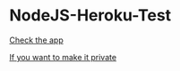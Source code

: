 # NodeJS-Heroku-Test
[Check the app](https://nyl-test-github.herokuapp.com/)

[If you want to make it private](/commands.ps1)